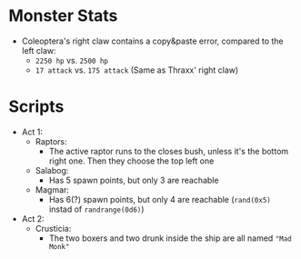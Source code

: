 # Monster Stats

- Coleoptera's right claw contains a copy&paste error, compared to the left claw:
    - `2250 hp` vs. `2500 hp`
    - `17 attack` vs. `175 attack` (Same as Thraxx' right claw)

# Scripts

- Act 1:
    - Raptors:
        - The active raptor runs to the closes bush, unless it's the bottom right one. Then they choose the top left one
    - Salabog:
        - Has 5 spawn points, but only 3 are reachable
    - Magmar:
        - Has 6(?) spawn points, but only 4 are reachable (`rand(0x5)` instad of `randrange(0d6)`)
- Act 2:
    - Crusticia:
        - The two boxers and two drunk inside the ship are all named `"Mad Monk"`